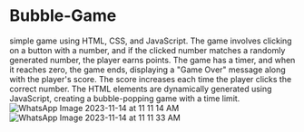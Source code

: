 # Bubble-Game
simple game using HTML, CSS, and JavaScript. The game involves clicking on a button with a number, and if the clicked number matches a randomly generated number, the player earns points. The game has a timer, and when it reaches zero, the game ends, displaying a "Game Over" message along with the player's score. The score increases each time the player clicks the correct number. The HTML elements are dynamically generated using JavaScript, creating a bubble-popping game with a time limit.
![WhatsApp Image 2023-11-14 at 11 11 14 AM](https://github.com/Abhilash9821/Bubble-Game/assets/109459451/6aecfdea-07a9-4204-9b16-6fcac7d0e147)
![WhatsApp Image 2023-11-14 at 11 11 33 AM](https://github.com/Abhilash9821/Bubble-Game/assets/109459451/ea2e4475-5133-4868-a8a3-00ffa9b192aa)






